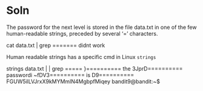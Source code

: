 # Soln

The password for the next level is stored in the file data.txt in one of the few human-readable strings, preceded by several ‘=’ characters.

cat data.txt | grep ======= didnt work

Human readable strings has a specific cmd in Linux `strings` 

strings data.txt | | grep =====
}========== the
3JprD========== passwordi
~fDV3========== is
D9========== FGUW5ilLVJrxX9kMYMmlN4MgbpfMiqey
bandit9@bandit:~$ 
